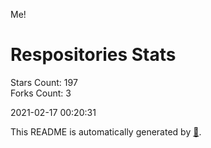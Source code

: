 Me!

# Respositories Stats
Stars Count: 197  
Forks Count: 3

2021-02-17 00:20:31  

This README is automatically generated by [🐰](https://github.com/rnitta/rnitta).

